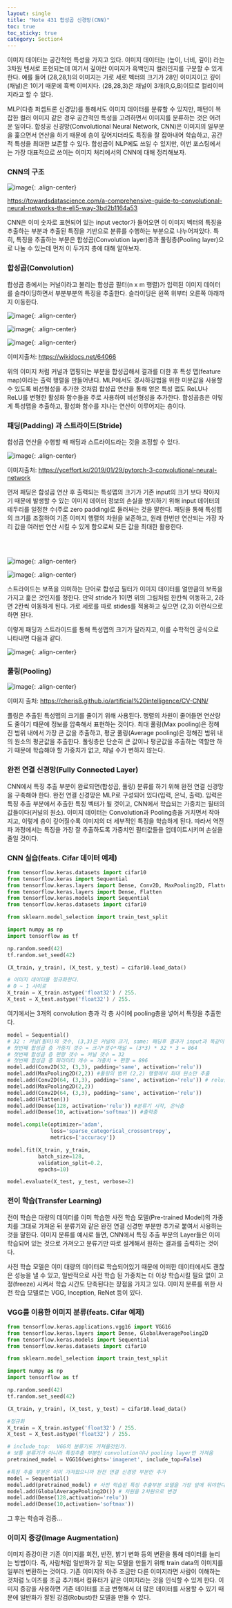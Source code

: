 ```yaml
---
layout: single
title: "Note 431 합성곱 신경망(CNN)"
toc: true
toc_sticky: true
category: Section4
---
```


이미지 데이터는 공간적인 특성을 가지고 있다. 이미지 데이터는 (높이, 너비, 깊이) 라는 3차원 텐서로 표현되는데 여기서 깊이란 이미지가 흑백인지 컬러인지를 구분할 수 있게 한다.
예를 들어 (28,28,1)의 이미지는 가로 세로 벡터의 크기가 28인 이미지이고 깊이(채널)은 1이기 때문에 흑백 이미지다. (28,28,3)은 채널이 3개(R,G,B)이므로 컬리이미지라고 할 수 있다.

MLP(다층 퍼셉트론 신경망)를 통해서도 이미지 데이터를 분류할 수 있지만, 패턴이 복잡한 컬러 이미지 같은 경우 공간적인 특성을 고려하면서 이미지를 분류하는 것은 어려운 일이다. 
합성공 신경망(Convolutional Neural Network, CNN)은 이미지의 일부분을 훑으면서 연산을 하기 때문에 층이 깊어지더라도 특징을 잘 잡아내어 학습하고,
공간적 특성을 최대한 보존할 수 있다. 합성곱이 NLP에도 쓰일 수 있지만, 이번 포스팅에서는 가장 대표적으로 쓰이는 이미지 처리에서의 CNN에 대해 정리해보자.

### CNN의 구조

![image](https://user-images.githubusercontent.com/97672187/167965680-8e1d50d8-af0c-485b-a3d9-583c59c6fe2b.png){: .align-center}

https://towardsdatascience.com/a-comprehensive-guide-to-convolutional-neural-networks-the-eli5-way-3bd2b1164a53

CNN은 이미 숫자로 표현되어 있는 input vector가 들어오면 이 이미지 벡터의 특징을 추출하는 부분과 추출된 특징을 기반으로 분류를 수행하는 부분으로 나누어져있다.
특히, 특징을 추출하는 부분은 합성곱(Convolution layer)층과 풀링층(Pooling layer)으로 나눌 수 있는데 먼저 이 두가지 층에 대해 알아보자.

### 합성곱(Convolution)

합성곱 층에서는 커널이라고 불리는 합성곱 필터(n x m 행렬)가 입력된 이미지 데이터를 슬라이딩하면서 부분부분의 특징을 추출한다. 슬라이딩은 왼쪽 위부터 오른쪽 아래까지 이동한다.

![image](https://user-images.githubusercontent.com/97672187/167966757-2415b79c-8a8a-4181-bd27-64d39fe6d915.png){: .align-center}


![image](https://user-images.githubusercontent.com/97672187/167966764-59c1776a-f72c-4f96-b2ef-ad820caf1f19.png){: .align-center}

![image](https://user-images.githubusercontent.com/97672187/167967049-ec100a88-454d-4044-991f-b289a1d5bdc0.png){: .align-center}


이미지출처: https://wikidocs.net/64066

위의 이미지 처럼 커널과 맵핑되는 부분을 합성곱해서 결과를 더한 후 특성 맵(feature map)이라는 출력 행렬을 만들어낸다. MLP에서도 경사하강법을 위한 미분값을 사용할 수 있도록
비선형성을 추가한 것처럼 합성곱 연산을 통해 얻은 특성 맵도 ReLU나 ReLU를 변형한 활성화 함수들을 주로 사용하여 비선형성을 추가한다. 합성곱층은 이렇게 특성맵을 추출하고,
활성화 함수를 지나는 연산이 이루어지는 층이다.


### 패딩(Padding) 과 스트라이드(Stride)
합성곱 연산을 수행할 때 패딩과 스트라이드라는 것을 조정할 수 있다. 

![image](https://user-images.githubusercontent.com/97672187/167967365-bd8dbb4c-7380-4168-83cc-4f47225f8212.png){: .align-center}

이미지출처: https://yceffort.kr/2019/01/29/pytorch-3-convolutional-neural-network

먼저 패딩은 합성곱 연산 후 출력되는 특성맵의 크기가 기존 input의 크기 보다 작아지기 때문에 발생할 수 있는
이미지 데이터 정보의 손실을 방지하기 위해 input 데이터의 테두리를 일정한 수(주로 zero padding)로 둘러싸는 것을 말한다. 패딩을 통해 특성맵의 크기를 조절하여 기존 이미지 행렬의
차원을 보존하고, 원래 한번만 연산되는 가장 자리 값을 여러번 연산 시킬 수 있게 함으로써 모든 값을 최대한 활용한다.

<br>


<br>

![image](https://user-images.githubusercontent.com/97672187/167967534-eacc57dd-5a9a-4acf-b472-41a7097858c4.png){: .align-center}

![image](https://user-images.githubusercontent.com/97672187/167967549-97d548ab-85b6-4a03-aa92-e0edcaeb1c7d.png){: .align-center}

스트라이드는 보폭을 의미하는 단어로 합성곱 필터가 이미지 데이터를 얼만큼의 보폭을 가지고 훑은 것인지를 정한다. 만약 stride가 1이면 위의 그림처럼 한칸씩 이동하고, 2라면 2칸씩
이동하게 된다. 가로 세로를 따로 stides를 적용하고 싶으면 (2,3) 이런식으로 하면 된다.

이렇게 패딩과 스트라이드를 통해 특성맵의 크기가 달라지고, 이를 수학적인 공식으로 나타내면 다음과 같다.

![image](https://user-images.githubusercontent.com/97672187/167967833-0bf2c533-0944-4f22-9a81-75dfef96250a.png){: .align-center}

### 풀링(Pooling)

![image](https://user-images.githubusercontent.com/97672187/167968157-ba133c1c-48fc-41d0-b350-987f0bd8789d.png){: .align-center}

이미지 출처: https://cheris8.github.io/artificial%20intelligence/CV-CNN/

풀링은 추출된 특성맵의 크기를 줄이기 위해 사용된다. 행렬의 차원이 줄어들면 연산량도 줄이기 때문에 정보를 압축해서 표현하는 것이다. 최대 풀링(Max pooling)은 정해진 범위 내에서
가장 큰 값을 추출하고, 평균 풀링(Average pooling)은 정해진 범위 내의 원소의 평균값을 추출한다. 풀링층은 단순히 큰 값이나 평균값을 추출하는 역할만 하기 때문에 학습해야 할 가중치가
없고, 채널 수가 변하지 않는다. 

### 완전 연결 신경망(Fully Connected Layer)
CNN에서 특징 추출 부분이 완료되면(합성곱, 풀링) 분류를 하기 위해 완전 연결 신경망을 구축해야 한다. 완전 연결 신경망은 MLP로 구성되어 있다(입력, 은닉, 출력). 입력은 특징 추출 부분에서
추출한 특징 벡터가 될 것이고, CNN에서 학습되는 가중치는 필터의 값들이다(커널의 원소). 이미지 데이터는 Convolution과 Pooling층을 거치면서 작아지고, 이렇게 층이 깊어질수록
이미지의 더 세부적인 특징을 학습하게 된다. 따라서 역전파 과정에서는 특징을 가장 잘 추출하도록 가중치인 필터값들을 업데이트시키며 손실을 줄일 것이다.

### CNN 실습(feats. Cifar 데이터 예제)

```python
from tensorflow.keras.datasets import cifar10
from tensorflow.keras import Sequential
from tensorflow.keras.layers import Dense, Conv2D, MaxPooling2D, Flatten
from tensorflow.keras.layers import Dense, Flatten
from tensorflow.keras.models import Sequential
from tensorflow.keras.datasets import cifar10

from sklearn.model_selection import train_test_split

import numpy as np
import tensorflow as tf
```

```python
np.random.seed(42)
tf.random.set_seed(42)
```

```python
(X_train, y_train), (X_test, y_test) = cifar10.load_data()
```

```python
# 이미지 데이터를 정규화한다.
# 0 ~ 1 사이로
X_train = X_train.astype('float32') / 255.
X_test = X_test.astype('float32') / 255.
```


여기에서는 3개의 convolution 층과 각 층 사이에 pooling층을 넣어서 특징을 추출한다.

```python
model = Sequential()
# 32 : 커널(필터)의 갯수, (3,3)은 커널의 크기, same: 패딩후 결과가 input과 똑같이 유지되도록
# 첫번째 합성곱 층 가중치 갯수 = 크기*갯수*채널 = (3*3) * 32 * 3 = 864
# 첫번째 합성곱 층 편향 갯수 = 커널 갯수 = 32
# 첫번째 합성곱 층 파라미터 개수 = 가중치 + 편향 = 896
model.add(Conv2D(32, (3,3), padding='same', activation='relu'))
model.add(MaxPooling2D(2,2)) #풀링의 범위 (2,2) 행렬에서 최대 원소만 추출
model.add(Conv2D(64, (3,3), padding='same', activation='relu')) # relu를 지나며 비선형성 추가
model.add(MaxPooling2D(2,2))
model.add(Conv2D(64, (3,3), padding='same', activation='relu'))
model.add(Flatten())
model.add(Dense(128, activation='relu')) #분류기 시작, 은닉층
model.add(Dense(10, activation='softmax')) #출력층
```

```python
model.compile(optimizer='adam',
              loss='sparse_categorical_crossentropy',
              metrics=['accuracy'])
```

```python
model.fit(X_train, y_train,
          batch_size=128,
          validation_split=0.2,
          epochs=10)
```

```python
model.evaluate(X_test, y_test, verbose=2)
```

### 전이 학습(Transfer Learning)
전이 학습은 대량의 데이터를 이미 학습한 사전 학습 모델(Pre-trained Model)의 가중치를 그대로 가져온 뒤 분류기와 같은 완전 연결 신경만 부분만 추가로 붙여서 사용하는 것을 말한다.
이미지 분류를 예시로 들면, CNN에서 특징 추출 부분의 Layer들은 이미 학습되어 있는 것으로 가져오고 분류기만 따로 설계해서 원하는 결과를 출력하는 것이다. 

사전 학습 모델은 이미 대량의 데이터로 학습되어있기 때문에 어떠한 데이터에서도 괜찮은 성능을 낼 수 있고, 일반적으로 사전 학습 된 가중치는 더 이상 학습시킬 필요 없이 고정(freeze)
시켜서 학습 시간도 단축된다는 장점을 가지고 있다. 이미지 분류를 위한 사전 학습 모델로는 VGG, Inception, ReNet 등이 있다.

### VGG를 이용한 이미지 분류(feats. Cifar 예제)

```python
from tensorflow.keras.applications.vgg16 import VGG16
from tensorflow.keras.layers import Dense, GlobalAveragePooling2D
from tensorflow.keras.models import Sequential
from tensorflow.keras.datasets import cifar10

from sklearn.model_selection import train_test_split

import numpy as np
import tensorflow as tf
```

```python
np.random.seed(42)
tf.random.set_seed(42)

(X_train, y_train), (X_test, y_test) = cifar10.load_data()

#정규화
X_train = X_train.astype('float32') / 255.
X_test = X_test.astype('float32') / 255.
```

```python
# include_top:  VGG의 분류기도 가져올것인가.
# 보통 분류기가 아니라 특징추출 부분인 convolution이나 pooling layer만 가져옴
pretrained_model = VGG16(weights='imagenet', include_top=False)
```

```python
#특징 추출 부분은 이미 가져왔으니까 완전 연결 신경망 부분만 추가
model = Sequential()
model.add(pretrained_model) # 사전 학습된 특징 추출부분 모델을 가장 앞에 둬야한다.
model.add(GlobalAveragePooling2D()) # 차원을 2차원으로 변경
model.add(Dense(128,activation='relu'))
model.add(Dense(10,activation='softmax'))
```

그 후는 학습과 검증...

### 이미지 증강(Image Augmentation)
이미지 증강이란 기존 이미지를 회전, 반전, 밝기 변화 등의 변환을 통해 데이터를 늘리는 방법이다. 즉, 사람처럼 일반화가 잘 되는 모델을 만들기 위해 train data의 이미지를 일부러 변환하는 것이다. 
기존 이미지와 아주 조금만 다른 이미지라면 사람이 이해하는 것처럼 노이즈를 조금 추가해서 컴퓨터가 같은 이미지라는 것을 인식할 수 있게 한다. 이미지 증강을 사용하면 기존 데이터를
조금 변형해서 더 많은 데이터를 사용할 수 있기 때문에 일반화가 잘된 강검(Robust)한 모델을 만들 수 있다.




